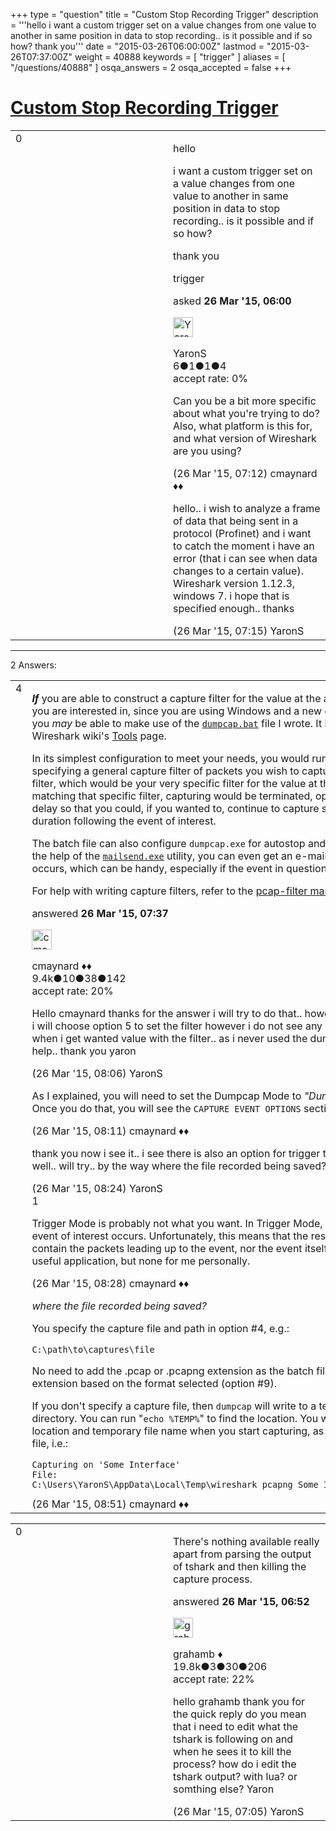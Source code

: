 +++
type = "question"
title = "Custom Stop Recording Trigger"
description = '''hello i want a custom trigger set on a value changes from one value to another in same position in data to stop recording.. is it possible and if so how? thank you'''
date = "2015-03-26T06:00:00Z"
lastmod = "2015-03-26T07:37:00Z"
weight = 40888
keywords = [ "trigger" ]
aliases = [ "/questions/40888" ]
osqa_answers = 2
osqa_accepted = false
+++

<div class="headNormal">

# [Custom Stop Recording Trigger](/questions/40888/custom-stop-recording-trigger)

</div>

<div id="main-body">

<div id="askform">

<table id="question-table" style="width:100%;"><colgroup><col style="width: 50%" /><col style="width: 50%" /></colgroup><tbody><tr class="odd"><td style="width: 30px; vertical-align: top"><div class="vote-buttons"><div id="post-40888-score" class="post-score" title="current number of votes">0</div><div id="favorite-count" class="favorite-count"></div></div></td><td><div id="item-right"><div class="question-body"><p>hello</p><p>i want a custom trigger set on a value changes from one value to another in same position in data to stop recording.. is it possible and if so how?</p><p>thank you</p></div><div id="question-tags" class="tags-container tags">trigger</div><div id="question-controls" class="post-controls"></div><div class="post-update-info-container"><div class="post-update-info post-update-info-user"><p>asked <strong>26 Mar '15, 06:00</strong></p><img src="https://secure.gravatar.com/avatar/b16481f6bdf27742efdda0c16f177b8c?s=32&amp;d=identicon&amp;r=g" class="gravatar" width="32" height="32" alt="YaronS&#39;s gravatar image" /><p>YaronS<br />
<span class="score" title="6 reputation points">6</span><span title="1 badges"><span class="badge1">●</span><span class="badgecount">1</span></span><span title="1 badges"><span class="silver">●</span><span class="badgecount">1</span></span><span title="4 badges"><span class="bronze">●</span><span class="badgecount">4</span></span><br />
<span class="accept_rate" title="Rate of the user&#39;s accepted answers">accept rate:</span> <span title="YaronS has no accepted answers">0%</span></p></div></div><div id="comments-container-40888" class="comments-container"><span id="40893"></span><div id="comment-40893" class="comment"><div id="post-40893-score" class="comment-score"></div><div class="comment-text"><p>Can you be a bit more specific about what you're trying to do? Also, what platform is this for, and what version of Wireshark are you using?</p></div><div id="comment-40893-info" class="comment-info"><span class="comment-age">(26 Mar '15, 07:12)</span> cmaynard ♦♦</div></div><span id="40894"></span><div id="comment-40894" class="comment"><div id="post-40894-score" class="comment-score"></div><div class="comment-text"><p>hello.. i wish to analyze a frame of data that being sent in a protocol (Profinet) and i want to catch the moment i have an error (that i can see when data changes to a certain value). Wireshark version 1.12.3, windows 7. i hope that is specified enough.. thanks</p></div><div id="comment-40894-info" class="comment-info"><span class="comment-age">(26 Mar '15, 07:15)</span> YaronS</div></div></div><div id="comment-tools-40888" class="comment-tools"></div><div class="clear"></div><div id="comment-40888-form-container" class="comment-form-container"></div><div class="clear"></div></div></td></tr></tbody></table>

------------------------------------------------------------------------

<div class="tabBar">

<span id="sort-top"></span>

<div class="headQuestions">

2 Answers:

</div>

</div>

<span id="40895"></span>

<div id="answer-container-40895" class="answer">

<table style="width:100%;"><colgroup><col style="width: 50%" /><col style="width: 50%" /></colgroup><tbody><tr class="odd"><td style="width: 30px; vertical-align: top"><div class="vote-buttons"><div id="post-40895-score" class="post-score" title="current number of votes">4</div></div></td><td><div class="item-right"><div class="answer-body"><p><strong><em>If</em></strong> you are able to construct a capture filter for the value at the applicable field/offset location you are interested in, since you are using Windows and a new enough version of Wireshark, you <em>may</em> be able to make use of the <a href="https://wiki.wireshark.org/Tools?action=AttachFile&amp;do=view&amp;target=dumpcap.bat"><code>dumpcap.bat</code></a> file I wrote. It is available for download on the Wireshark wiki's <a href="https://wiki.wireshark.org/Tools">Tools</a> page.</p><p>In its simplest configuration to meet your needs, you would run it in <em>"Dumcpap+Event"</em> mode, specifying a general capture filter of packets you wish to capture along with an <em>"Event"</em> capture filter, which would be your very specific filter for the value at the offset you're looking for. Upon matching that specific filter, capturing would be terminated, optionally after some additional delay so that you could, if you wanted to, continue to capture some traffic for a specified time duration following the event of interest.</p><p>The batch file can also configure <code>dumpcap.exe</code> for autostop and/or ringbuffer settings, and with the help of the <a href="https://code.google.com/p/mailsend/downloads/detail?name=mailsend1.17b14.exe"><code>mailsend.exe</code></a> utility, you can even get an e-mail notification of the event when it occurs, which can be handy, especially if the event in question is quite rare.</p><p>For help with writing capture filters, refer to the <a href="http://www.tcpdump.org/manpages/pcap-filter.7.html">pcap-filter man page</a>.</p></div><div class="answer-controls post-controls"></div><div class="post-update-info-container"><div class="post-update-info post-update-info-user"><p>answered <strong>26 Mar '15, 07:37</strong></p><img src="https://secure.gravatar.com/avatar/55158e2322c4e365a5e0a4a0ac3fbcef?s=32&amp;d=identicon&amp;r=g" class="gravatar" width="32" height="32" alt="cmaynard&#39;s gravatar image" /><p>cmaynard ♦♦<br />
<span class="score" title="9361 reputation points"><span>9.4k</span></span><span title="10 badges"><span class="badge1">●</span><span class="badgecount">10</span></span><span title="38 badges"><span class="silver">●</span><span class="badgecount">38</span></span><span title="142 badges"><span class="bronze">●</span><span class="badgecount">142</span></span><br />
<span class="accept_rate" title="Rate of the user&#39;s accepted answers">accept rate:</span> <span title="cmaynard has 108 accepted answers">20%</span></p></div></div><div id="comments-container-40895" class="comments-container"><span id="40896"></span><div id="comment-40896" class="comment"><div id="post-40896-score" class="comment-score"></div><div class="comment-text"><p>Hello cmaynard thanks for the answer i will try to do that.. however when i run the dumpcap file i will choose option 5 to set the filter however i do not see any option for stopping the recording when i get wanted value with the filter.. as i never used the dumpcap file i appreciate some help.. thank you yaron</p></div><div id="comment-40896-info" class="comment-info"><span class="comment-age">(26 Mar '15, 08:06)</span> YaronS</div></div><span id="40897"></span><div id="comment-40897" class="comment"><div id="post-40897-score" class="comment-score"></div><div class="comment-text"><p>As I explained, you will need to set the Dumpcap Mode to <em>"Dumpcap+Event"</em>. This is option #2. Once you do that, you will see the <code>CAPTURE EVENT OPTIONS</code> section.</p></div><div id="comment-40897-info" class="comment-info"><span class="comment-age">(26 Mar '15, 08:11)</span> cmaynard ♦♦</div></div><span id="40901"></span><div id="comment-40901" class="comment"><div id="post-40901-score" class="comment-score"></div><div class="comment-text"><p>thank you now i see it.. i see there is also an option for trigger there.. maybe that will be good as well.. will try.. by the way where the file recorded being saved? thanks again Yaron</p></div><div id="comment-40901-info" class="comment-info"><span class="comment-age">(26 Mar '15, 08:24)</span> YaronS</div></div><span id="40903"></span><div id="comment-40903" class="comment"><div id="post-40903-score" class="comment-score">1</div><div class="comment-text"><p>Trigger Mode is probably not what you want. In Trigger Mode, capturing isn't started UNTIL the event of interest occurs. Unfortunately, this means that the resulting capture file won't actually contain the packets leading up to the event, nor the event itself. <em>Maybe</em> this mode has some useful application, but none for me personally.</p></div><div id="comment-40903-info" class="comment-info"><span class="comment-age">(26 Mar '15, 08:28)</span> cmaynard ♦♦</div></div><span id="40905"></span><div id="comment-40905" class="comment"><div id="post-40905-score" class="comment-score"></div><div class="comment-text"><p><em>where the file recorded being saved?</em></p><p>You specify the capture file and path in option #4, e.g.:</p><pre><code>C:\path\to\captures\file</code></pre><p>No need to add the .pcap or .pcapng extension as the batch file will auto-append the correct extension based on the format selected (option #9).</p><p>If you don't specify a capture file, then <code>dumpcap</code> will write to a temporary file located in your <code>Temp</code> directory. You can run "<code>echo %TEMP%</code>" to find the location. You will also be able to see the location and temporary file name when you start capturing, as it will be displayed by the batch file, i.e.:</p><pre><code>Capturing on &#39;Some Interface&#39;
File: C:\Users\YaronS\AppData\Local\Temp\wireshark_pcapng_Some_Interface_20150326120000_123456</code></pre></div><div id="comment-40905-info" class="comment-info"><span class="comment-age">(26 Mar '15, 08:51)</span> cmaynard ♦♦</div></div></div><div id="comment-tools-40895" class="comment-tools"></div><div class="clear"></div><div id="comment-40895-form-container" class="comment-form-container"></div><div class="clear"></div></div></td></tr></tbody></table>

</div>

<span id="40889"></span>

<div id="answer-container-40889" class="answer">

<table style="width:100%;"><colgroup><col style="width: 50%" /><col style="width: 50%" /></colgroup><tbody><tr class="odd"><td style="width: 30px; vertical-align: top"><div class="vote-buttons"><div id="post-40889-score" class="post-score" title="current number of votes">0</div></div></td><td><div class="item-right"><div class="answer-body"><p>There's nothing available really apart from parsing the output of tshark and then killing the capture process.</p></div><div class="answer-controls post-controls"></div><div class="post-update-info-container"><div class="post-update-info post-update-info-user"><p>answered <strong>26 Mar '15, 06:52</strong></p><img src="https://secure.gravatar.com/avatar/d2a7e24ca66604c749c7c88c1da8ff78?s=32&amp;d=identicon&amp;r=g" class="gravatar" width="32" height="32" alt="grahamb&#39;s gravatar image" /><p>grahamb ♦<br />
<span class="score" title="19834 reputation points"><span>19.8k</span></span><span title="3 badges"><span class="badge1">●</span><span class="badgecount">3</span></span><span title="30 badges"><span class="silver">●</span><span class="badgecount">30</span></span><span title="206 badges"><span class="bronze">●</span><span class="badgecount">206</span></span><br />
<span class="accept_rate" title="Rate of the user&#39;s accepted answers">accept rate:</span> <span title="grahamb has 274 accepted answers">22%</span></p></div></div><div id="comments-container-40889" class="comments-container"><span id="40891"></span><div id="comment-40891" class="comment"><div id="post-40891-score" class="comment-score"></div><div class="comment-text"><p>hello grahamb thank you for the quick reply do you mean that i need to edit what the tshark is following on and when he sees it to kill the process? how do i edit the tshark output? with lua? or somthing else? Yaron</p></div><div id="comment-40891-info" class="comment-info"><span class="comment-age">(26 Mar '15, 07:05)</span> YaronS</div></div></div><div id="comment-tools-40889" class="comment-tools"></div><div class="clear"></div><div id="comment-40889-form-container" class="comment-form-container"></div><div class="clear"></div></div></td></tr></tbody></table>

</div>

<div class="paginator-container-left">

</div>

</div>

</div>


